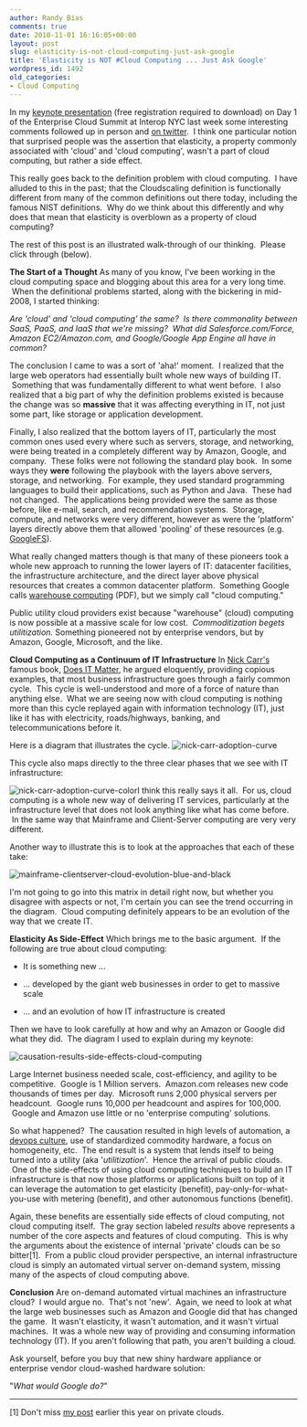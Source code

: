 ```yaml
---
author: Randy Bias
comments: true
date: 2010-11-01 16:16:05+00:00
layout: post
slug: elasticity-is-not-cloud-computing-just-ask-google
title: 'Elasticity is NOT #Cloud Computing ... Just Ask Google'
wordpress_id: 1492
old_categories:
- Cloud Computing
---
```


In my [keynote presentation](http://www.interop.com/newyork/2010/presentations/enterprise-cloud-summit.php) (free registration required to download) on Day 1 of the Enterprise Cloud Summit at Interop NYC last week some interesting comments followed up in person and [on twitter](http://twitter.com/acroll/status/27733665801).  I think one particular notion that surprised people was the assertion that elasticity, a property commonly associated with 'cloud' and 'cloud computing', wasn't a part of cloud computing, but rather a side effect.

This really goes back to the definition problem with cloud computing.  I have alluded to this in the past; that the Cloudscaling definition is functionally different from many of the common definitions out there today, including the famous NIST definitions.  Why do we think about this differently and why does that mean that elasticity is overblown as a property of cloud computing?

The rest of this post is an illustrated walk-through of our thinking.  Please click through (below).

<!-- more -->

**The Start of a Thought**
As many of you know, I've been working in the cloud computing space and blogging about this area for a very long time.  When the definitional problems started, along with the bickering in mid-2008, I started thinking:

_Are 'cloud' and 'cloud computing' the same?  Is there commonality between SaaS, PaaS, and IaaS that we're missing?  What did Salesforce.com/Force, Amazon EC2/Amazon.com, and Google/Google App Engine all have in common?_

The conclusion I came to was a sort of 'aha!' moment.  I realized that the large web operators had essentially built whole new ways of building IT.  Something that was fundamentally different to what went before.  I also realized that a big part of why the definition problems existed is because the change was so **massive** that it was affecting everything in IT, not just some part, like storage or application development.

Finally, I also realized that the bottom layers of IT, particularly the most common ones used every where such as servers, storage, and networking, were being treated in a completely different way by Amazon, Google, and company.  These folks were not following the standard play book.  In some ways they **were** following the playbook with the layers above servers, storage, and networking.  For example, they used standard programming languages to build their applications, such as Python and Java.  These had not changed.  The applications being provided were the same as those before, like e-mail, search, and recommendation systems.  Storage, compute, and networks were very different, however as were the 'platform' layers directly above them that allowed 'pooling' of these resources (e.g. [GoogleFS](http://en.wikipedia.org/wiki/GoogleFS)).

What really changed matters though is that many of these pioneers took a whole new approach to running the lower layers of IT: datacenter facilities, the infrastructure architecture, and the direct layer above physical resources that creates a common datacenter platform.  Something Google calls [warehouse computing](http://www.google.com/url?url=http://www.morganclaypool.com/doi/abs/10.2200/S00193ED1V01Y200905CAC006&rct=j&sa=U&ei=LZLITIvwGcugOpD9jPAI&ved=0CBQQFjAA&q=warehouse+computing+google&usg=AFQjCNGEH52MUt_CIE5yAHm542ylUYLz_Q) (PDF), but we simply call "cloud computing."

Public utility cloud providers exist because "warehouse" (cloud) computing is now possible at a massive scale for low cost.  _Commoditization begets utilitization._ Something pioneered not by enterprise vendors, but by Amazon, Google, Microsoft, and the like.

**Cloud Computing as a Continuum of IT Infrastructure**
In [Nick Carr's](http://www.roughtype.com/) famous book, [Does IT Matter](http://www.amazon.com/exec/obidos/ASIN/1591394449/routyp-20), he argued eloquently, providing copious examples, that most business infrastructure goes through a fairly common cycle.  This cycle is well-understood and more of a force of nature than anything else.  What we are seeing now with cloud computing is nothing more than this cycle replayed again with information technology (IT), just like it has with electricity, roads/highways, banking, and telecommunications before it.

Here is a diagram that illustrates the cycle.
![nick-carr-adoption-curve](http://cloudscaling.com/wp-content/uploads/2010/10/nick-carr-adoption-curve-1024x581.png)


This cycle also maps directly to the three clear phases that we see with IT infrastructure:




![nick-carr-adoption-curve-color](http://cloudscaling.com/wp-content/uploads/2010/10/nick-carr-adoption-curve-color-1024x501.png)I think this really says it all.  For us, cloud computing is a whole new way of delivering IT services, particularly at the infrastructure level that does not look anything like what has come before.  In the same way that Mainframe and Client-Server computing are very very different.




Another way to illustrate this is to look at the approaches that each of these take:




![mainframe-clientserver-cloud-evolution-blue-and-black](http://cloudscaling.com/wp-content/uploads/2010/10/mainframe-clientserver-cloud-evolution-blue-and-black-1024x702.png)




I'm not going to go into this matrix in detail right now, but whether you disagree with aspects or not, I'm certain you can see the trend occurring in the diagram.  Cloud computing definitely appears to be an evolution of the way that we create IT.



**Elasticity As Side-Effect**
Which brings me to the basic argument.  If the following are true about cloud computing:



	
  * It is something new ...

	
  * ... developed by the giant web businesses in order to get to massive scale

	
  * ... and an evolution of how IT infrastructure is created




Then we have to look carefully at how and why an Amazon or Google did what they did.  The diagram I used to explain during my keynote:




![causation-results-side-effects-cloud-computing](http://cloudscaling.com/wp-content/uploads/2010/10/causation-results-side-effects-cloud-computing1-1024x635.png)




Large Internet business needed scale, cost-efficiency, and agility to be competitive.  Google is 1 Million servers.  Amazon.com releases new code thousands of times per day.  Microsoft runs 2,000 physical servers per headcount.  Google runs 10,000 per headcount and aspires for 100,000.  Google and Amazon use little or no 'enterprise computing' solutions.



So what happened?  The causation resulted in high levels of automation, a [devops culture](http://en.wikipedia.org/wiki/DevOps), use of standardized commodity hardware, a focus on homogeneity, etc.  The end result is a system that lends itself to being turned into a utility (aka '_utilitization_'.  Hence the arrival of public clouds.  One of the side-effects of using cloud computing techniques to build an IT infrastructure is that now those platforms or applications built on top of it can leverage the automation to get elasticity (benefit), pay-only-for-what-you-use with metering (benefit), and other autonomous functions (benefit).

Again, these benefits are essentially side effects of cloud computing, not cloud computing itself.  The gray section labeled _results_ above represents a number of the core aspects and features of cloud computing.  This is why the arguments about the existence of internal 'private' clouds can be so bitter[1].  From a public cloud provider perspective, an internal infrastructure cloud is simply an automated virtual server on-demand system, missing many of the aspects of cloud computing above.

**Conclusion**
Are on-demand automated virtual machines an infrastructure cloud?  I would argue no.  That's not 'new'.  Again, we need to look at what the large web businesses such as Amazon and Google did that has changed the game.  It wasn't elasticity, it wasn't automation, and it wasn't virtual machines.  It was a whole new way of providing and consuming information technology (IT). If you aren't following that path, you aren't building a cloud.

Ask yourself, before you buy that new shiny hardware appliance or enterprise vendor cloud-washed hardware solution:


"_What would Google do?_"





* * *

[1] Don't miss [my post](http://cloudscaling.com/blog/cloud-computing/debunking-the-no-such-thing-as-a-private-cloud-myth) earlier this year on private clouds.

